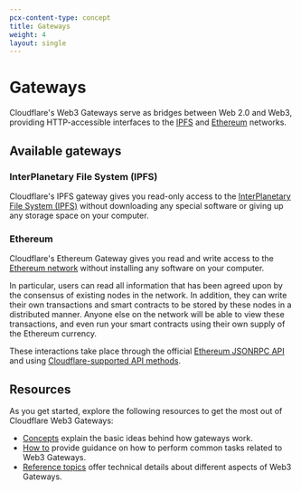 ```yaml
---
pcx-content-type: concept
title: Gateways
weight: 4
layout: single
---
```


# Gateways

Cloudflare's Web3 Gateways serve as bridges between Web 2.0 and Web3, providing HTTP-accessible interfaces to the [IPFS](#interplanetary-file-system-ipfs) and [Ethereum](#ethereum) networks.

## Available gateways

### InterPlanetary File System (IPFS)

Cloudflare's IPFS gateway gives you read-only access to the [InterPlanetary File System (IPFS)](/web3/gateways/concepts/ipfs/) without downloading any special software or giving up any storage space on your computer.

### Ethereum

Cloudflare's Ethereum Gateway gives you read and write access to the [Ethereum network](/web3/gateways/concepts/ethereum/) without installing any software on your computer.

In particular, users can read all information that has been agreed upon by the consensus of
existing nodes in the network. In addition, they can write their own
transactions and smart contracts to be stored by these nodes in a distributed
manner. Anyone else on the network will be able to view these transactions, and
even run your smart contracts using their own supply of the Ethereum currency.

These interactions take place through the official [Ethereum JSONRPC API](https://github.com/ethereum/execution-apis) and using [Cloudflare-supported API methods](/web3/gateways/reference/ethereum-gateway/supported-api-methods/).


## Resources

As you get started, explore the following resources to get the most out of Cloudflare Web3 Gateways:

- [Concepts](/web3/gateways/concepts/) explain the basic ideas behind how gateways work.
- [How to](/web3/gateways/how-to/) provide guidance on how to perform common tasks related to Web3 Gateways.
- [Reference topics](/web3/gateways/reference/) offer technical details about different aspects of Web3 Gateways.